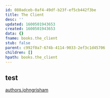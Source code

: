 ```yaml
---
id: 080adceb-0af4-49df-b23f-ef5cb442f3be
title: The Client
desc: ''
updated: 1600501943653
created: 1600501943653
data: {}
fname: books.the_client
stub: false
parent: c992f0a7-674b-4114-9033-2ef3c1d45706
children: []
hpath: books.the_client
---
```

## test

[authors.johngrisham](64470c1a-a2ce-4565-b542-453a35ce51f9)
